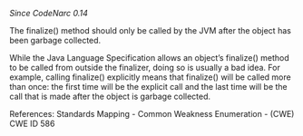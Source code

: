 *Since CodeNarc 0.14*

The finalize() method should only be called by the JVM after the object
has been garbage collected.

While the Java Language Specification allows an object’s finalize()
method to be called from outside the finalizer, doing so is usually a
bad idea. For example, calling finalize() explicitly means that
finalize() will be called more than once: the first time will be the
explicit call and the last time will be the call that is made after the
object is garbage collected.

References: Standards Mapping - Common Weakness Enumeration - (CWE) CWE
ID 586
